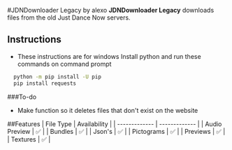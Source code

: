 #JDNDownloader Legacy by alexo
**JDNDownloader Legacy** downloads files from the old Just Dance Now servers.
## Instructions
- These instructions are for windows
Install python and run these commands on command prompt
```bash
  python -m pip install -U pip
  pip install requests
```
###To-do
- Make function so it deletes files that don't exist on the website

##Features
| File Type | Availability |
| ------------- | ------------- |
| Audio Preview | ✅  |
| Bundles | ✅ |
| Json's | ✅ |
| Pictograms | ✅ |
| Previews | ✅ |
| Textures | ✅ |
